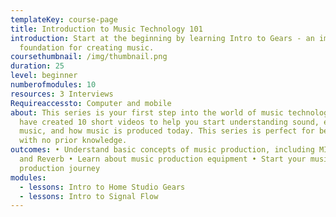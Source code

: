 ```yaml
---
templateKey: course-page
title: Introduction to Music Technology 101
introduction: Start at the beginning by learning Intro to Gears - an important
  foundation for creating music.
coursethumbnail: /img/thumbnail.png
duration: 25
level: beginner
numberofmodules: 10
resources: 3 Interviews
Requireaccessto: Computer and mobile
about: This series is your first step into the world of music technology. We
  have created 10 short videos to help you start understanding sound, electronic
  music, and how music is produced today. This series is perfect for beginners
  with no prior knowledge.
outcomes: • Understand basic concepts of music production, including MIDI, EQ
  and Reverb • Learn about music production equipment • Start your music
  production journey
modules:
  - lessons: Intro to Home Studio Gears
  - lessons: Intro to Signal Flow
---
```

